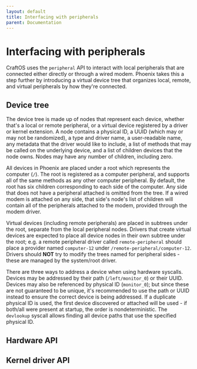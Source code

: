 ```yaml
---
layout: default
title: Interfacing with peripherals
parent: Documentation
---
```


# Interfacing with peripherals
CraftOS uses the `peripheral` API to interact with local peripherals that are connected either directly or through a wired modem. Phoenix takes this a step further by introducing a virtual device tree that organizes local, remote, and virtual peripherals by how they're connected.

## Device tree
The device tree is made up of nodes that represent each device, whether that's a local or remote peripheral, or a virtual device registered by a driver or kernel extension. A node contains a physical ID, a UUID (which may or may not be randomized), a type and driver name, a user-readable name, any metadata that the driver would like to include, a list of methods that may be called on the underlying device, and a list of children devices that the node owns. Nodes may have any number of children, including zero.

All devices in Phoenix are placed under a root which represents the computer (`/`). The root is registered as a computer peripheral, and supports all of the same methods as any other computer peripheral. By default, the root has six children corresponding to each side of the computer. Any side that does not have a peripheral attached is omitted from the tree. If a wired modem is attached on any side, that side's node's list of children will contain all of the peripherals attached to the modem, provided through the modem driver.

Virtual devices (including remote peripherals) are placed in subtrees under the root, separate from the local peripheral nodes. Drivers that create virtual devices are expected to place all device nodes in their own subtree under the root; e.g. a remote peripheral driver called `remote-peripheral` should place a provider named `computer-12` under `/remote-peripheral/computer-12`. Drivers should **NOT** try to modify the trees named for peripheral sides - these are managed by the system/root driver.

There are three ways to address a device when using hardware syscalls. Devices may be addressed by their path (`/left/monitor_0`) or their UUID. Devices may also be referenced by physical ID (`monitor_0`); but since these are not guaranteed to be unique, it's recommended to use the path or UUID instead to ensure the correct device is being addressed. If a duplicate physical ID is used, the first device discovered or attached will be used - if both/all were present at startup, the order is nondeterministic. The `devlookup` syscall allows finding all device paths that use the specified physical ID.

## Hardware API


## Kernel driver API